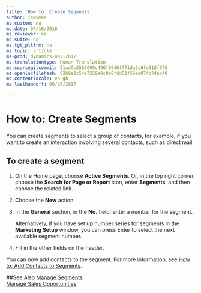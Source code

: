 ```yaml
---
title: 'How to: Create Segments'
author: jswymer
ms.custom: na
ms.date: 09/16/2016
ms.reviewer: na
ms.suite: na
ms.tgt_pltfrm: na
ms.topic: article
ms-prod: dynamics-nav-2017
ms.translationtype: Human Translation
ms.sourcegitcommit: 51adfb3588099c496f0946ff71da5c6fe518f070
ms.openlocfilehash: 62b9e2c54e7229e9c9e8fdd51f56ee874b34ab40
ms.contentlocale: en-gb
ms.lasthandoff: 06/26/2017

---
```

# <a name="how-to-create-segments"></a>How to: Create Segments
You can create segments to select a group of contacts, for example, if you want to create an interaction involving several contacts, such as direct mail.

## <a name="to-create-a-segment"></a>To create a segment
1. On the Home page, choose **Active Segments**. Or, in the top right corner, choose the **Search for Page or Report** icon, enter **Segments**, and then choose the related link.
2. Choose the **New** action.
3. In the **General** section, in the **No.** field, enter a number for the segment.

    Alternatively, if you have set up number series for segments in the **Marketing Setup** window, you can press Enter to select the next available segment number.
4. Fill in the other fields on the header.

You can now add contacts to the segment. For more information, see [How to: Add Contacts to Segments](marketing-add-contact-segment.md).

##<a name="see-also"></a>See Also
[Manage Segments](marketing-segments.md)  
[Manage Sales Opportunities](marketing-manage-sales-opportunities.md)  

